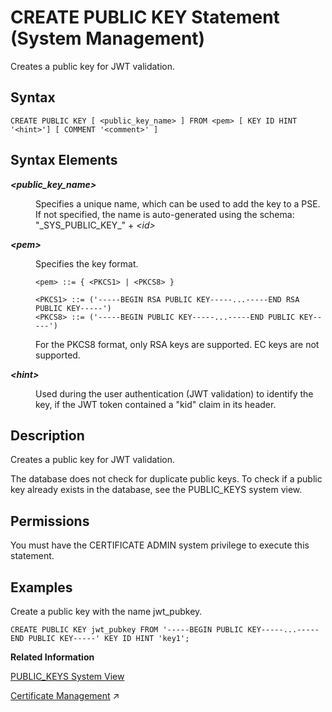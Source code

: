 <!-- loio80bae7bd45b14516b334d649fdac6de2 -->

# CREATE PUBLIC KEY Statement \(System Management\)

Creates a public key for JWT validation.



<a name="loio80bae7bd45b14516b334d649fdac6de2__section_bq5_zk5_4pb"/>

## Syntax

```
CREATE PUBLIC KEY [ <public_key_name> ] FROM <pem> [ KEY ID HINT '<hint>'] [ COMMENT '<comment>' ]
```



<a name="loio80bae7bd45b14516b334d649fdac6de2__section_cq5_zk5_4pb"/>

## Syntax Elements


<dl>
<dt><b>

*<public\_key\_name\>*

</b></dt>
<dd>

Specifies a unique name, which can be used to add the key to a PSE. If not specified, the name is auto-generated using the schema: "\_SYS\_PUBLIC\_KEY\_" + *<id\>*



</dd><dt><b>

*<pem\>*

</b></dt>
<dd>

Specifies the key format.

```
<pem> ::= { <PKCS1> | <PKCS8> }

<PKCS1> ::= ('-----BEGIN RSA PUBLIC KEY-----...-----END RSA PUBLIC KEY-----')
<PKCS8> ::= ('-----BEGIN PUBLIC KEY-----...-----END PUBLIC KEY-----')
```

For the PKCS8 format, only RSA keys are supported. EC keys are not supported.



</dd><dt><b>

*<hint\>*

</b></dt>
<dd>

Used during the user authentication \(JWT validation\) to identify the key, if the JWT token contained a "kid" claim in its header.



</dd>
</dl>



<a name="loio80bae7bd45b14516b334d649fdac6de2__section_dq5_zk5_4pb"/>

## Description

Creates a public key for JWT validation.

The database does not check for duplicate public keys. To check if a public key already exists in the database, see the PUBLIC\_KEYS system view.



<a name="loio80bae7bd45b14516b334d649fdac6de2__section_bgz_yvx_vcb"/>

## Permissions

You must have the CERTIFICATE ADMIN system privilege to execute this statement.



<a name="loio80bae7bd45b14516b334d649fdac6de2__section_eq5_zk5_4pb"/>

## Examples

Create a public key with the name jwt\_pubkey.

```
CREATE PUBLIC KEY jwt_pubkey FROM '-----BEGIN PUBLIC KEY-----...-----END PUBLIC KEY-----' KEY ID HINT 'key1';
```

**Related Information**  


[PUBLIC\_KEYS System View](../../020-System-Views-Reference/021-System-Views/public-keys-system-view-4924523.md "Provides information about all public keys.")

[Certificate Management](https://help.sap.com/viewer/c82f8d6a84c147f8b78bf6416dae7290/2023_2_QRC/en-US/1e6042c4402545f7a0574f7bc91fab25.html "SAP HANA uses public-key certificates as the basis for several user authentication mechanisms, and for securing internal and external communication channels. Certificates are stored and managed directly in the SAP HANA database.") :arrow_upper_right:

